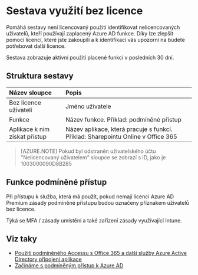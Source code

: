 <properties
    pageTitle="Sestava nelicencovaný využití | Microsoft Azure"
    description="Pomáhá sestavy není licencovaný použití identifikovat nelicencovaných uživatelů, kteří používají zaplacený Azure AD funkce."
    services="active-directory"
    documentationCenter=""
    authors="MarkusVi"
    manager="femila"
    editor=""/>

<tags
    ms.service="active-directory"
    ms.workload="identity"
    ms.tgt_pltfrm="na"
    ms.devlang="na"
    ms.topic="article"
    ms.date="10/20/2016"
    ms.author="markvi"/>

# <a name="unlicensed-usage-report"></a>Sestava využití bez licence

Pomáhá sestavy není licencovaný použití identifikovat nelicencovaných uživatelů, kteří používají zaplacený Azure AD funkce. Díky lze zlepšit pomocí licencí, které jste zakoupili a k identifikaci vás upozorní na budete potřebovat další licence. 

Sestava zobrazuje aktivní použití placené funkcí v posledních 30 dní. 

## <a name="report-structure"></a>Struktura sestavy
 
| Název sloupce          |    Popis |
| :--                  | :--         |
| Bez licence uživateli      |    Jméno uživatele |
| Funkce              | Název funkce. Příklad: podmíněné přístup |
| Aplikace k nim získat přístup | Název aplikace, která pracuje s funkcí. Příklad: Sharepointu Online v Office 365 |

 
> [AZURE.NOTE] Pokud byl odstraněn uživatelského účtu "Nelicencovaný uživatelem" sloupce se zobrazí s ID, jako je 1003000090D8B285


## <a name="conditional-access-feature"></a>Funkce podmíněné přístup

Při přístupu k služba, která má použít, pokud nemají licenci Azure AD Premium zásady podmíněné přístupu budou označeny příznakem uživatelů bez licence. 

Týká se MFA / zásady umístění a také zařízení zásady využívající Intune.
 

## <a name="see-also"></a>Viz taky

- [Použití podmíněného Accessu s Office 365 a další služby Azure Active Directory připojení aplikace](active-directory-conditional-access.md)
- [Začínáme s podmíněným přístup k Azure AD](active-directory-conditional-access-azuread-connected-apps.md) 


